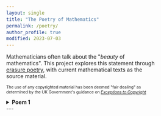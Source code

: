 ```yaml
---
layout: single
title: "The Poetry of Mathematics"
permalink: /poetry/
author_profile: true
modified: 2023-07-03
---
```


<style>
* {
	box-sizing: border-box;
}

body {
	margin: 0;
}

.column1 {
	float: left;
	width: 65%;
	padding-right: 1em;
	vertical-align: bottom;
}

.column2 {
	float:left;
	width: 35%;
	padding-left: 0.5em;
	vertical-align: bottom;
}

.column img {
	margin-top: 14px;
}
 
.row:after {
	content: "";
	display: table;
	clear: both;
}

.inner {
  width: 90%;
  margin: 0 auto;
}

.pclose {
	margin-left: 0px;
	padding-left: 0px;
	margin-top: 2px;
	padding-top: 2px;
	margin-bottom: 10px;
	padding-bottom: 10px;
	font-size:70%;
}
</style>

<div class="row">
	<p>
	Mathematicians often talk about the "<i>beauty</i> of mathematics". This project explores this statement through <a href="https://en.wikipedia.org/wiki/Erasure_(artform)">erasure poetry</a>, with current mathematical texts as the source material.
	</p>
	<p style="font-size:75%;">
	The use of any copyrighted material has been deemed "fair dealing" as determined by the UK Government's guidance on <i><a href="https://www.gov.uk/guidance/exceptions-to-copyright">Exceptions to Copyright</a></i>
	</p>
</div>
<div>
	<details>
		<summary><b>Poem 1</b></summary>
		<ul>
			<li>The Mathematical Topic</li>
			<p>
				<a href="https://en.wikipedia.org/wiki/Real_analysis">Real analysis</a>: a fundamental branch of mathematics where students take a peek behind the curtain to understand the theory behind <a href="https://en.wikipedia.org/wiki/Calculus">calculus</a>.
   			</p>

			<li>The Book</li>
    			<div class="column1">
				"<i>Understanding Analysis</i>" 
    				Stephen Abbott (2010)
	 			Springer: New York, NY
	 		</div>
     			<div class="column2">
				<img src="images/Books/UnderstandingAnalysis_Abbott.jpg" alt="The book cover for 'Understanding Analysis' by Stephen Abbott (published by Springer)" style="width:50%; margin-top:24px;"/>
	 		</div>    
     
			<li>The Poem</li>
   			<div class="column1">
	 		</div>
     			<div class="column2">
	 		</div>   
    		</ul>
	</details>
</div>
---

 


